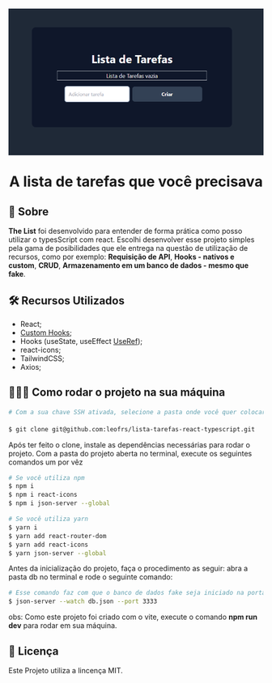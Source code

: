 <h1 align='center'>
    <img src='./src/assets/image.png'>
    <p>A lista de tarefas que você precisava</p>
</h1>

## 📕 Sobre

**The List** foi desenvolvido para entender de forma prática como posso utilizar o typesScript com react. Escolhi desenvolver esse projeto simples pela gama de posibilidades que ele entrega na questão de utilização de recursos, como por exemplo: **Requisição de API**, **Hooks - nativos e custom**, **CRUD**, **Armazenamento em um banco de dados - mesmo que fake**.

## 🛠️ Recursos Utilizados

- React;
- [Custom Hooks](https://www.w3schools.com/react/react_customhooks.asp);
- Hooks (useState, useEffect [UseRef](https://www.w3schools.com/react/react_useref.asp));
- react-icons;
- TailwindCSS;
- Axios;

## 👨🏾‍💻 Como rodar o projeto na sua máquina

```bash
# Com a sua chave SSH ativada, selecione a pasta onde você quer colocar esse projeto, abra o terminal nela e depois copie e cole o seguinte comando no seu terminal:

$ git clone git@github.com:leofrs/lista-tarefas-react-typescript.git
```

Após ter feito o clone, instale as dependências necessárias para rodar o projeto. Com a pasta do projeto aberta no terminal, execute os seguintes comandos um por vêz

```bash
# Se você utiliza npm
$ npm i
$ npm i react-icons
$ npm i json-server --global
```

```bash
# Se você utiliza yarn
$ yarn i
$ yarn add react-router-dom
$ yarn add react-icons
$ yarn json-server --global
```

Antes da inicialização do projeto, faça o procedimento as seguir: abra a pasta db no terminal e rode o seguinte comando:

```bash
# Esse comando faz com que o banco de dados fake seja iniciado na porta 3333 do seu pc e com isso você consegue ter acesso as funcinalidades de ler, criar, excluir e atualizar a The List.
$ json-server --watch db.json --port 3333
```

obs: Como este projeto foi criado com o vite, execute o comando **npm run dev** para rodar em sua máquina.

## 🧾 Licença

Este Projeto utiliza a lincença MIT.
